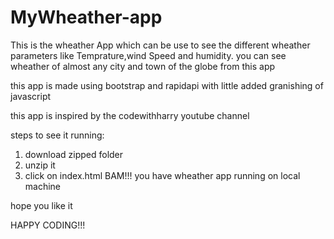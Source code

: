 # MyWheather-app

This is the wheather App which can be use to see the different wheather parameters like Temprature,wind Speed and humidity.
you can see wheather of almost any city and town of the globe from this app

this app is made using bootstrap and rapidapi with little added granishing of javascript

this app is inspired by the codewithharry youtube channel

steps to see it running:

1. download zipped folder 
2. unzip it
3. click on index.html
BAM!!! you have wheather app running on local machine


hope you like it

HAPPY CODING!!!
